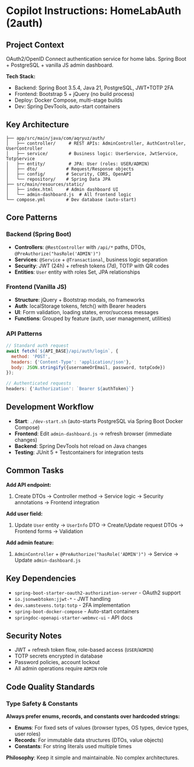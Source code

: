 # Copilot Instructions: HomeLabAuth (2auth)

## Project Context

OAuth2/OpenID Connect authentication service for home labs. Spring Boot + PostgreSQL + vanilla JS admin dashboard.

**Tech Stack:**

-   Backend: Spring Boot 3.5.4, Java 21, PostgreSQL, JWT+TOTP 2FA
-   Frontend: Bootstrap 5 + jQuery (no build process)
-   Deploy: Docker Compose, multi-stage builds
-   Dev: Spring DevTools, auto-start containers

## Key Architecture

```
├── app/src/main/java/com/aqryuz/auth/
│   ├── controller/     # REST APIs: AdminController, AuthController, UserController
│   ├── service/        # Business logic: UserService, JwtService, TotpService
│   ├── entity/         # JPA: User (roles: USER/ADMIN)
│   ├── dto/           # Request/Response objects
│   ├── config/        # Security, CORS, OpenAPI
│   └── repository/    # Spring Data JPA
├── src/main/resources/static/
│   ├── index.html     # Admin dashboard UI
│   └── admin-dashboard.js  # All frontend logic
└── compose.yml        # Dev database (auto-start)
```

## Core Patterns

### Backend (Spring Boot)

-   **Controllers**: `@RestController` with `/api/*` paths, DTOs, `@PreAuthorize("hasRole('ADMIN')")`
-   **Services**: `@Service` + `@Transactional`, business logic separation
-   **Security**: JWT (24h) + refresh tokens (7d), TOTP with QR codes
-   **Entities**: `User` entity with roles Set<Role>, JPA relationships

### Frontend (Vanilla JS)

-   **Structure**: jQuery + Bootstrap modals, no frameworks
-   **Auth**: localStorage tokens, fetch() with Bearer headers
-   **UI**: Form validation, loading states, error/success messages
-   **Functions**: Grouped by feature (auth, user management, utilities)

### API Patterns

```javascript
// Standard auth request
await fetch(`${API_BASE}/api/auth/login`, {
  method: 'POST',
  headers: {'Content-Type': 'application/json'},
  body: JSON.stringify({usernameOrEmail, password, totpCode})
});

// Authenticated requests
headers: {'Authorization': `Bearer ${authToken}`}
```

## Development Workflow

-   **Start**: `./dev-start.sh` (auto-starts PostgreSQL via Spring Boot Docker Compose)
-   **Frontend**: Edit `admin-dashboard.js` → refresh browser (immediate changes)
-   **Backend**: Spring DevTools hot reload on Java changes
-   **Testing**: JUnit 5 + Testcontainers for integration tests

## Common Tasks

**Add API endpoint:**

1. Create DTOs → Controller method → Service logic → Security annotations → Frontend integration

**Add user field:**

1. Update `User` entity → `UserInfo` DTO → Create/Update request DTOs → Frontend forms → Validation

**Add admin feature:**

1. `AdminController` + `@PreAuthorize("hasRole('ADMIN')")` → Service → Update `admin-dashboard.js`

## Key Dependencies

-   `spring-boot-starter-oauth2-authorization-server` - OAuth2 support
-   `io.jsonwebtoken:jjwt-*` - JWT handling
-   `dev.samstevens.totp:totp` - 2FA implementation
-   `spring-boot-docker-compose` - Auto-start containers
-   `springdoc-openapi-starter-webmvc-ui` - API docs

## Security Notes

-   JWT + refresh token flow, role-based access (`USER`/`ADMIN`)
-   TOTP secrets encrypted in database
-   Password policies, account lockout
-   All admin operations require `ADMIN` role

## Code Quality Standards

### Type Safety & Constants

**Always prefer enums, records, and constants over hardcoded strings:**

-   **Enums**: For fixed sets of values (browser types, OS types, device types, user roles)
-   **Records**: For immutable data structures (DTOs, value objects)
-   **Constants**: For string literals used multiple times

**Philosophy**: Keep it simple and maintainable. No complex architectures.
